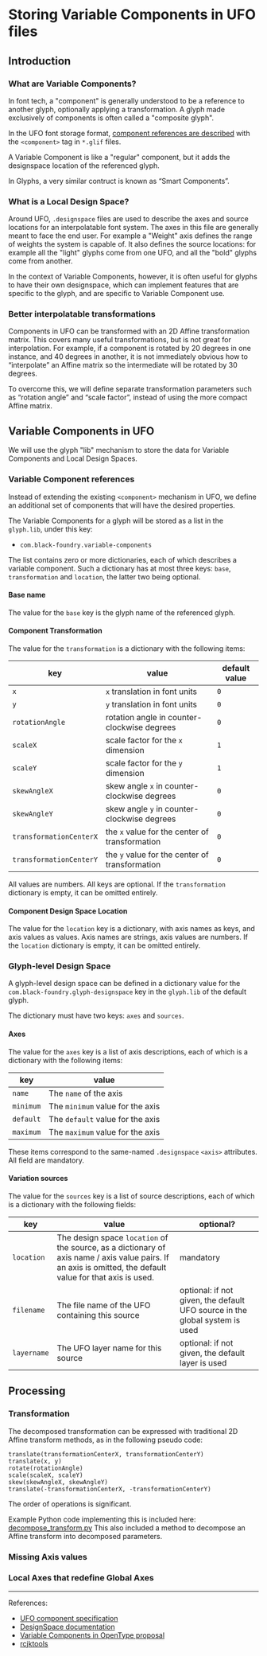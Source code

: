 # Storing Variable Components in UFO files

## Introduction

### What are Variable Components?

In font tech, a "component" is generally understood to be a reference to another glyph, optionally applying a transformation. A glyph made exclusively of components is often called a "composite glyph".

In the UFO font storage format, [component references are described](https://unifiedfontobject.org/versions/ufo3/glyphs/glif/#component) with the `<component>` tag in `*.glif` files.

A Variable Component is like a "regular" component, but it adds the designspace location of the referenced glyph.

In Glyphs, a very similar contruct is known as “Smart Components”.

### What is a Local Design Space?

Around UFO, `.designspace` files are used to describe the axes and source locations for an interpolatable font system. The axes in this file are generally meant to face the end user. For example a "Weight" axis defines the range of weights the system is capable of. It also defines the source locations: for example all the "light" glyphs come from one UFO, and all the "bold" glyphs come from another.

In the context of Variable Components, however, it is often useful for glyphs to have their own designspace, which can implement features that are specific to the glyph, and are specific to Variable Component use.

### Better interpolatable transformations

Components in UFO can be transformed with an 2D Affine transformation matrix. This covers many useful transformations, but is not great for interpolation. For example, if a component is rotated by 20 degrees in one instance, and 40 degrees in another, it is not immediately obvious how to “interpolate” an Affine matrix so the intermediate will be rotated by 30 degrees.

To overcome this, we will define separate transformation parameters such as “rotation angle” and “scale factor”, instead of using the more compact Affine matrix.

## Variable Components in UFO

We will use the glyph "lib" mechanism to store the data for Variable Components and Local Design Spaces.

### Variable Component references

Instead of extending the existing `<component>` mechanism in UFO, we define an additional set of components that will have the desired properties.

The Variable Components for a glyph will be stored as a list in the `glyph.lib`, under this key:

- `com.black-foundry.variable-components`

The list contains zero or more dictionaries, each of which describes a variable component. Such a dictionary has at most three keys: `base`, `transformation` and `location`, the latter two being optional.

#### Base name

The value for the `base` key is the glyph name of the referenced glyph.

#### Component Transformation

The value for the `transformation` is a dictionary with the following items:

| key | value | default value |
|-|-|-|
| `x` | `x` translation in font units | `0` |
| `y` | `y` translation in font units | `0` |
| `rotationAngle` | rotation angle in counter-clockwise degrees | `0` |
| `scaleX` | scale factor for the `x` dimension | `1` |
| `scaleY` | scale factor for the `y` dimension | `1` |
| `skewAngleX` | skew angle `x` in counter-clockwise degrees | `0` |
| `skewAngleY` | skew angle `y` in counter-clockwise degrees | `0` |
| `transformationCenterX` | the `x` value for the center of transformation | `0` |
| `transformationCenterY` | the `y` value for the center of transformation | `0` |

All values are numbers. All keys are optional. If the `transformation` dictionary is empty, it can be omitted entirely.

#### Component Design Space Location

The value for the `location` key is a dictionary, with axis names as keys, and axis values as values. Axis names are strings, axis values are numbers. If the `location` dictionary is empty, it can be omitted entirely.

### Glyph-level Design Space

A glyph-level design space can be defined in a dictionary value for the `com.black-foundry.glyph-designspace` key in the `glyph.lib` of the default glyph.

The dictionary must have two keys: `axes` and `sources`.

#### Axes

The value for the `axes` key is a list of axis descriptions, each of which is a dictionary with the following items:

| key | value |
|-|-|
| `name` | The `name` of the axis |
| `minimum` | The `minimum` value for the axis |
| `default` | The `default` value for the axis |
| `maximum` | The `maximum` value for the axis |

These items correspond to the same-named `.designspace` `<axis>` attributes. All field are mandatory.

#### Variation sources

The value for the `sources` key is a list of source descriptions, each of which is a dictionary with the following fields:

| key | value | optional? |
|-|-|-|
| `location` | The design space `location` of the source, as a dictionary of axis name / axis value pairs. If an axis is omitted, the default value for that axis is used. | mandatory |
| `filename` | The file name of the UFO containing this source | optional: if not given, the default UFO source in the global system is used |
| `layername` | The UFO layer name for this source | optional: if not given, the default layer is used |


## Processing

### Transformation

The decomposed transformation can be expressed with traditional 2D Affine transform methods, as in the following pseudo code:

	translate(transformationCenterX, transformationCenterY)
	translate(x, y)
	rotate(rotationAngle)
	scale(scaleX, scaleY)
	skew(skewAngleX, skewAngleY)
	translate(-transformationCenterX, -transformationCenterY)

The order of operations is significant.

Example Python code implementing this is included here: [decompose_transform.py](decompose_transform.py) This also included a method to decompose an Affine transform into decomposed parameters.

### Missing Axis values

### Local Axes that redefine Global Axes

---

References:

- [UFO component specification](https://unifiedfontobject.org/versions/ufo3/glyphs/glif/#component)
- [DesignSpace documentation](https://fonttools.readthedocs.io/en/latest/designspaceLib/index.html)
- [Variable Components in OpenType proposal](https://github.com/BlackFoundryCom/variable-components-spec)
- [rcjktools](https://github.com/BlackFoundryCom/rcjk-tools)
